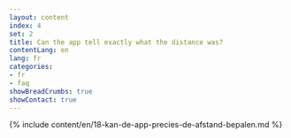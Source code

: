 ```yaml
---
layout: content
index: 4
set: 2
title: Can the app tell exactly what the distance was?
contentLang: en
lang: fr
categories:
- fr
- faq
showBreadCrumbs: true
showContact: true
---
```

{% include content/en/18-kan-de-app-precies-de-afstand-bepalen.md %}
